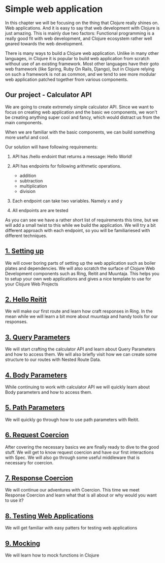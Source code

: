 # Simple web application

In this chapter we will be focusing on the thing that Clojure really shines on.
Web applications.
And it is easy to say that web development with Clojure is just amazing.
This is mainly due two factors:
Functional programming is a really good fit with web development,
and Clojure ecosystem rather well geared towards the web development.

There is many ways to build a Clojure web application.
Unlike in many other languages,
in Clojure it is popular to build web application from scratch without use of an existing framework.
Most other languages have their goto web framework (like Spring, Ruby On Rails, Django),
but in Clojure relying on such a framework is not as common,
and we tend to see more modular web application patched together from various components.

## Our project - Calculator API

We are going to create extremely simple calculator API.
Since we want to focus on creating web application and the basic we components,
we won't be creating anything super cool and fancy,
which would distract us from the main components.

When we are familiar with the basic components,
we can build something more useful and cool.

Our solution will have following requirements:

1. API has /hello endoint that returns a message: Hello World!

2. API has endpoints for following arithmetic operations.

   - addition
   - subtraction
   - multiplication
   - division

3. Each endpoint can take two variables. Namely x and y

4. All endpoints are are tested

As you can see we have a rather short list of requirements this time,
but we will add a small twist to this while we build the application.
We will try a bit different approach with each endpoint,
so you will be familiariesed with different techniques.

## [1. Setting up](1-setting-up.md)

We will cover boring parts of setting up the web application such as boiler plates and dependencies.
We will also scratch the surface of Clojure Web Development components such as Ring, Reitit and Muuntaja.
This helps you to setup your own web applications and gives a nice template to use for your Clojure Web Projects

## [2. Hello Reitit](2-hello-reitit.md)

We will make our first route and learn how craft responses in Ring.
In the mean while we will learn a bit more about muuntaja and handy tools for our responses.

## [3. Query Parameters](3-query-parameters.md)

We will start crafting the calculator API and learn about Query Parameters and how to access them.
We will also briefly visit how we can create some structure to our routes with Nested Route Data.

## [4. Body Parameters](4-body-parameters.md)

While continuing to work with calculator API we will quickly learn about Body parameters and how to access them.

## [5. Path Parameters](5-path-parameters.md)

We will quickly go through how to use path parameters with Reitit.

## [6. Request Coercion](6-request-coercion.md)

After covering the necessary basics we are finally ready to dive to the good stuff.
We will get to know request coercion and have our first interactions with Spec.
We will also go through some useful middleware that is necessary for coercion.

## [7. Response Coercion](7-response-coercion.md)

We will continue our adventures with Coercion.
This time we meet Response Coercion and learn what that is all about or why would you want to use it?

## [8. Testing Web Applications](8-testing-web-applications.md)

We will get familiar with easy patters for testing web applications

## [9. Mocking](9-mocking.md)

We will learn how to mock functions in Clojure
